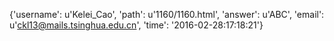 {'username': u'Kelei_Cao', 'path': u'1160/1160.html', 'answer': u'ABC', 'email': u'ckl13@mails.tsinghua.edu.cn', 'time': '2016-02-28:17:18:21'}